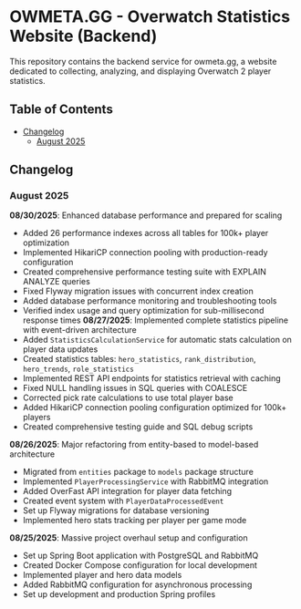 # OWMETA.GG - Overwatch Statistics Website (Backend)

This repository contains the backend service for owmeta.gg, a website dedicated to collecting, analyzing, and displaying Overwatch 2 player statistics. 

## Table of Contents
- [Changelog](#changelog)
  - [August 2025](#august-2025)

## Changelog

### August 2025
**08/30/2025**: Enhanced database performance and prepared for scaling
- Added 26 performance indexes across all tables for 100k+ player optimization
- Implemented HikariCP connection pooling with production-ready configuration
- Created comprehensive performance testing suite with EXPLAIN ANALYZE queries
- Fixed Flyway migration issues with concurrent index creation
- Added database performance monitoring and troubleshooting tools
- Verified index usage and query optimization for sub-millisecond response times
**08/27/2025**: Implemented complete statistics pipeline with event-driven architecture
- Added `StatisticsCalculationService` for automatic stats calculation on player data updates
- Created statistics tables: `hero_statistics`, `rank_distribution`, `hero_trends`, `role_statistics`
- Implemented REST API endpoints for statistics retrieval with caching
- Fixed NULL handling issues in SQL queries with COALESCE
- Corrected pick rate calculations to use total player base
- Added HikariCP connection pooling configuration optimized for 100k+ players
- Created comprehensive testing guide and SQL debug scripts

**08/26/2025**: Major refactoring from entity-based to model-based architecture
- Migrated from `entities` package to `models` package structure
- Implemented `PlayerProcessingService` with RabbitMQ integration
- Added OverFast API integration for player data fetching
- Created event system with `PlayerDataProcessedEvent`
- Set up Flyway migrations for database versioning
- Implemented hero stats tracking per player per game mode

**08/25/2025**: Massive project overhaul setup and configuration
- Set up Spring Boot application with PostgreSQL and RabbitMQ
- Created Docker Compose configuration for local development
- Implemented player and hero data models
- Added RabbitMQ configuration for asynchronous processing
- Set up development and production Spring profiles
